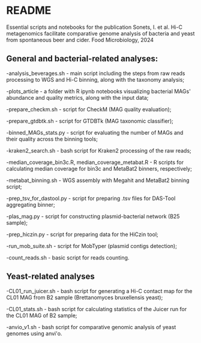 # README
Essential scripts and notebooks for the publication
Sonets, I. et al. Hi-C metagenomics facilitate comparative genome analysis of bacteria and yeast from spontaneous beer and cider. Food Microbiology, 2024

## General and bacterial-related analyses:

-analysis_beverages.sh - main script including the steps from raw reads processing to WGS and Hi-C binning, along with the taxonomy analysis;

-plots_article - a folder with R ipynb notebooks visualizing bacterial MAGs' abundance and quality metrics, along with the input data;

-prepare_checkm.sh - script for CheckM (MAG quality evaluation);

-prepare_gtdbtk.sh - script for GTDBTk (MAG taxonomic classifier);

-binned_MAGs_stats.py - script for evaluating the number of MAGs and their quality across the binning tools;

-kraken2_search.sh - bash script for Kraken2 processing of the raw reads;

-median_coverage_bin3c.R, median_coverage_metabat.R - R scripts for calculating median coverage for bin3c and MetaBat2 binners, respectively;

-metabat_binning.sh -  WGS assembly with Megahit and MetaBat2 binning script;

-prep_tsv_for_dastool.py - script for preparing .tsv files for DAS-Tool aggregating binner;

-plas_mag.py - script for constructing plasmid-bacterial network (B25 sample);

-prep_hiczin.py - script for preparing data for the HiCzin tool;

-run_mob_suite.sh - script for MobTyper (plasmid contigs detection);

-count_reads.sh - basic script for reads counting.

## Yeast-related analyses

-CL01_run_juicer.sh - bash script for generating a Hi-C contact map for the CL01 MAG from B2 sample (Brettanomyces bruxellensis yeast);

-CL01_stats.sh - bash script for calculating statistics of the Juicer run for the CL01 MAG of B2 sample;

-anvio_v1.sh - bash script for comparative genomic analysis of yeast genomes using anvi'o.
